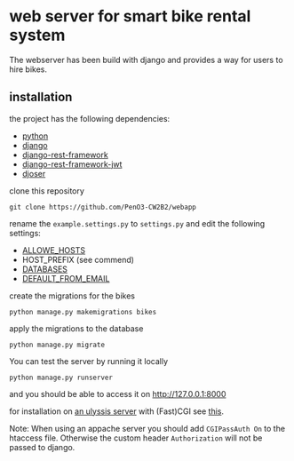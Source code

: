 # web server for smart bike rental system
The webserver has been build with django and provides a way for users to hire bikes.

## installation

the project has the following dependencies:

- [python](https://www.python.org/)
- [django](https://www.djangoproject.com/)
- [django-rest-framework](https://www.django-rest-framework.org/)
- [django-rest-framework-jwt](https://pypi.org/project/djangorestframework-jwt/)
- [djoser](https://github.com/sunscrapers/djoser)

clone this repository

`git clone https://github.com/PenO3-CW2B2/webapp`

rename the `example.settings.py` to `settings.py` and edit the following settings:

- [ALLOWE_HOSTS](https://docs.djangoproject.com/en/2.1/ref/settings/#s-allowed-hosts)
- HOST_PREFIX (see commend)
- [DATABASES](https://docs.djangoproject.com/en/2.1/ref/settings/#s-databases)
- [DEFAULT_FROM_EMAIL](https://docs.djangoproject.com/en/2.1/ref/settings/#s-default-from-email)

create the migrations for the bikes

`python manage.py makemigrations bikes`

apply the migrations to the database

`python manage.py migrate`

You can test the server by running it locally

`python manage.py runserver`

and you should be able to access it on http://127.0.0.1:8000

for installation on [an ulyssis server](https://ulyssis.org/hosting/) with (Fast)CGI see [this](https://docs.ulyssis.org/Using_(Fast)CGI_for_non-PHP_websites#Example:_Django).

Note: When using an appache server you should add `CGIPassAuth On` to the htaccess file.
Otherwise the custom header `Authorization` will not be passed to django.